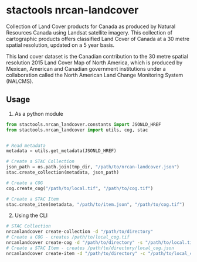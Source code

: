 # stactools nrcan-landcover

Collection of Land Cover products for Canada as produced by Natural Resources Canada using Landsat satellite imagery. This collection of cartographic products offers classified Land Cover of Canada at a 30 metre spatial resolution, updated on a 5 year basis.

This land cover dataset is the Canadian contribution to the 30 metre spatial resolution 2015 Land Cover Map of North America, which is produced by Mexican, American and Canadian government institutions under a collaboration called the North American Land Change Monitoring System (NALCMS).

## Usage

1. As a python module

```python
from stactools.nrcan_landcover.constants import JSONLD_HREF
from stactools.nrcan_landcover import utils, cog, stac


# Read metadata
metadata = utils.get_metadata(JSONLD_HREF)

# Create a STAC Collection
json_path = os.path.join(tmp_dir, "/path/to/nrcan-landcover.json")
stac.create_collection(metadata, json_path)

# Create a COG
cog.create_cog("/path/to/local.tif", "/path/to/cog.tif")

# Create a STAC Item
stac.create_item(metadata, "/path/to/item.json", "/path/to/cog.tif")
```

2. Using the CLI

```bash
# STAC Collection
nrcanlandcover create-collection -d "/path/to/directory"
# Create a COG - creates /path/to/local_cog.tif
nrcanlandcover create-cog -d "/path/to/directory" -s "/path/to/local.tif"
# Create a STAC Item - creates /path/to/directory/local_cog.json
nrcanlandcover create-item -d "/path/to/directory" -c "/path/to/local_cog.tif"
```
